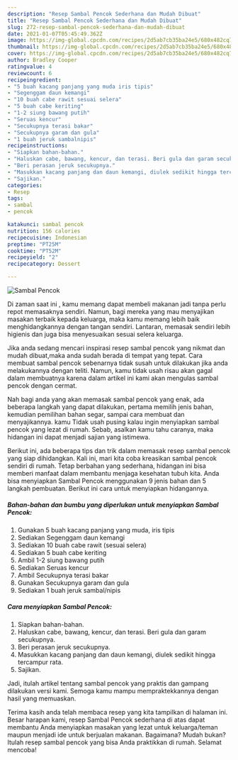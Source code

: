 ```yaml
---
description: "Resep Sambal Pencok Sederhana dan Mudah Dibuat"
title: "Resep Sambal Pencok Sederhana dan Mudah Dibuat"
slug: 272-resep-sambal-pencok-sederhana-dan-mudah-dibuat
date: 2021-01-07T05:45:49.362Z
image: https://img-global.cpcdn.com/recipes/2d5ab7cb35ba24e5/680x482cq70/sambal-pencok-foto-resep-utama.jpg
thumbnail: https://img-global.cpcdn.com/recipes/2d5ab7cb35ba24e5/680x482cq70/sambal-pencok-foto-resep-utama.jpg
cover: https://img-global.cpcdn.com/recipes/2d5ab7cb35ba24e5/680x482cq70/sambal-pencok-foto-resep-utama.jpg
author: Bradley Cooper
ratingvalue: 4
reviewcount: 6
recipeingredient:
- "5 buah kacang panjang yang muda iris tipis"
- "Segenggam daun kemangi"
- "10 buah cabe rawit sesuai selera"
- "5 buah cabe keriting"
- "1-2 siung bawang putih"
- "Seruas kencur"
- "Secukupnya terasi bakar"
- "Secukupnya garam dan gula"
- "1 buah jeruk sambalnipis"
recipeinstructions:
- "Siapkan bahan-bahan."
- "Haluskan cabe, bawang, kencur, dan terasi. Beri gula dan garam secukupnya."
- "Beri perasan jeruk secukupnya."
- "Masukkan kacang panjang dan daun kemangi, diulek sedikit hingga tercampur rata."
- "Sajikan."
categories:
- Resep
tags:
- sambal
- pencok

katakunci: sambal pencok 
nutrition: 156 calories
recipecuisine: Indonesian
preptime: "PT25M"
cooktime: "PT52M"
recipeyield: "2"
recipecategory: Dessert

---
```



![Sambal Pencok](https://img-global.cpcdn.com/recipes/2d5ab7cb35ba24e5/680x482cq70/sambal-pencok-foto-resep-utama.jpg)

Di zaman  saat ini , kamu memang dapat membeli makanan jadi tanpa perlu repot memasaknya sendiri. Namun, bagi mereka yang mau menyajikan masakan terbaik kepada keluarga, maka kamu memang lebih baik menghidangkannya dengan tangan sendiri. Lantaran, memasak sendiri lebih higienis dan juga bisa menyesuaikan sesuai selera keluarga.

Jika anda sedang mencari inspirasi resep sambal pencok yang nikmat dan mudah dibuat,maka anda sudah berada di tempat yang tepat. Cara membuat sambal pencok  sebenarnya tidak susah untuk dilakukan jika anda melakukannya dengan teliti. Namun, kamu tidak usah risau akan gagal dalam membuatnya 
karena dalam artikel ini kami akan mengulas sambal pencok dengan cermat.  



Nah bagi anda yang akan memasak sambal pencok yang enak, ada beberapa langkah yang dapat dilakukan, pertama memilih jenis bahan, kemudian pemilihan bahan segar, sampai cara membuat dan menyajikannya. kamu Tidak usah pusing kalau ingin menyiapkan sambal pencok yang lezat di rumah. Sebab, asalkan kamu  tahu caranya, maka hidangan ini dapat menjadi sajian yang istimewa.

Berikut ini, ada beberapa tips dan trik dalam memasak resep sambal pencok yang siap dihidangkan. Kali ini, mari kita coba kreasikan sambal pencok sendiri di rumah. Tetap berbahan yang sederhana, hidangan ini bisa memberi manfaat dalam membantu menjaga kesehatan tubuh kita. Anda bisa menyiapkan Sambal Pencok menggunakan 9 jenis bahan dan 5 langkah pembuatan. Berikut ini cara untuk menyiapkan hidangannya.

<!--inarticleads1-->

##### Bahan-bahan dan bumbu yang diperlukan untuk menyiapkan Sambal Pencok:

1. Gunakan 5 buah kacang panjang yang muda, iris tipis
1. Sediakan Segenggam daun kemangi
1. Sediakan 10 buah cabe rawit (sesuai selera)
1. Sediakan 5 buah cabe keriting
1. Ambil 1-2 siung bawang putih
1. Sediakan Seruas kencur
1. Ambil Secukupnya terasi bakar
1. Gunakan Secukupnya garam dan gula
1. Sediakan 1 buah jeruk sambal/nipis




<!--inarticleads2-->

##### Cara menyiapkan Sambal Pencok:

1. Siapkan bahan-bahan.
1. Haluskan cabe, bawang, kencur, dan terasi. Beri gula dan garam secukupnya.
1. Beri perasan jeruk secukupnya.
1. Masukkan kacang panjang dan daun kemangi, diulek sedikit hingga tercampur rata.
1. Sajikan.




Jadi, itulah artikel tentang  sambal pencok  yang praktis dan gampang dilakukan versi kami. Semoga kamu mampu mempraktekkannya dengan hasil yang memuaskan. 

Terima kasih anda telah membaca resep yang kita tampilkan di halaman ini. Besar harapan kami, resep  Sambal Pencok sederhana di atas dapat membantu Anda menyiapkan masakan yang lezat untuk keluarga/teman maupun menjadi ide untuk berjualan makanan. Bagaimana? Mudah bukan? Itulah resep sambal pencok yang bisa Anda praktikkan di rumah. Selamat mencoba!

